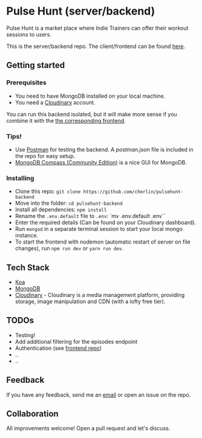 # Pulse Hunt (server/backend)

Pulse Hunt is a market place where Indie Trainers can offer their workout sessions to users.

This is the server/backend repo. The client/frontend can be found [here](https://github.com/Tezenn/pulsehunt-frontend).

## Getting started

### Prerequisites
* You need to have MongoDB installed on your local machine.
* You need a [Cloudinary](https://cloudinary.com/) account.

You can run this backend isolated, but it will make more sense if you combine it with the [the corresponding frontend](https://github.com/cherlin/pulsehunt-frontend "Pulse Hunt backend").

### Tips!
* Use [Postman](https://www.getpostman.com) for testing the backend. A *postman.json* file is included in the repo for easy setup.
* [MongoDB Compass (Community Edition)](https://www.mongodb.com/products/compass) is a nice GUI for MongoDB.

### Installing
* Clone this repo: `git clone https://github.com/cherlin/pulsehunt-backend`
* Move into the folder: `cd pulsehunt-backend`
* Install all dependencies: `npm install`
* Rename the `.env.default` file to `.env`: `mv .env.default .env``
* Enter the required details (Can be found on your Cloudinary dashboard).
* Run `mongod` in a separate terminal session to start your local mongo instance.
* To start the frontend with nodemon (automatic restart of server on file changes), run `npm run dev` or `yarn run dev`. 

## Tech Stack
* [Koa](https://koajs.com)
* [MongoDB](https://www.mongodb.com)
* [Cloudinary](https://cloudinary.com) - Cloudinary is a media management platform, providing storage, image manipulation and CDN (with a lofty free tier).

## TODOs
* Testing!
* Add additional filtering for the episodes endpoint
* Authentication (see [frontend repo](https://github.com/cherlin/pulsehunt-frontend))
* ..
* ..

## Feedback
If you have any feedback, send me an [email](mailto:christofer.herlin@gmail.com) or open an issue on the repo.

## Collaboration
All improvements welcome! Open a pull request and let's discuss.
